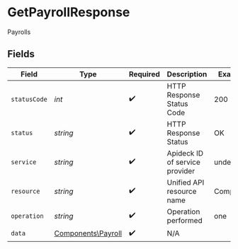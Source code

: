 # GetPayrollResponse

Payrolls


## Fields

| Field                                                    | Type                                                     | Required                                                 | Description                                              | Example                                                  |
| -------------------------------------------------------- | -------------------------------------------------------- | -------------------------------------------------------- | -------------------------------------------------------- | -------------------------------------------------------- |
| `statusCode`                                             | *int*                                                    | :heavy_check_mark:                                       | HTTP Response Status Code                                | 200                                                      |
| `status`                                                 | *string*                                                 | :heavy_check_mark:                                       | HTTP Response Status                                     | OK                                                       |
| `service`                                                | *string*                                                 | :heavy_check_mark:                                       | Apideck ID of service provider                           | undefined                                                |
| `resource`                                               | *string*                                                 | :heavy_check_mark:                                       | Unified API resource name                                | Companies                                                |
| `operation`                                              | *string*                                                 | :heavy_check_mark:                                       | Operation performed                                      | one                                                      |
| `data`                                                   | [Components\Payroll](../../Models/Components/Payroll.md) | :heavy_check_mark:                                       | N/A                                                      |                                                          |